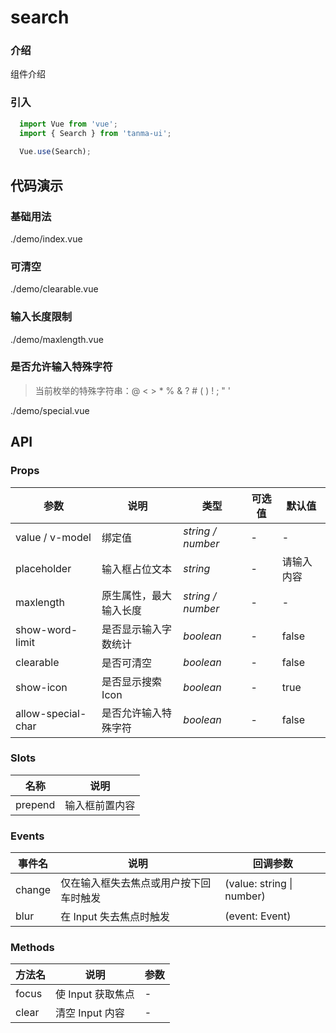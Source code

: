 # search

### 介绍

组件介绍

### 引入

```js
  import Vue from 'vue';
  import { Search } from 'tanma-ui';
  
  Vue.use(Search);
```

## 代码演示

### 基础用法

<demo-code>./demo/index.vue</demo-code>

### 可清空

<demo-code>./demo/clearable.vue</demo-code>

### 输入长度限制

<demo-code>./demo/maxlength.vue</demo-code>

### 是否允许输入特殊字符

>当前枚举的特殊字符串：@ < > * % & ? # ( ) ! ; " '

<demo-code>./demo/special.vue</demo-code>

## API

### Props

参数 | 说明 | 类型 | 可选值 | 默认值
-- | -- | -- | -- | --
value / v-model | 绑定值 | _string \/ number_ | - | -
placeholder | 输入框占位文本 | _string_ | - | 请输入内容
maxlength | 原生属性，最大输入长度 | _string \/ number_ | - | -
show-word-limit | 是否显示输入字数统计 | _boolean_ | - | false
clearable | 是否可清空 | _boolean_ | - | false
show-icon | 是否显示搜索Icon | _boolean_ | - | true
allow-special-char | 是否允许输入特殊字符 | _boolean_ | - | false

### Slots
名称 | 说明
-- | --
prepend | 输入框前置内容

### Events
事件名 | 说明 | 回调参数
-- | -- | --
change | 仅在输入框失去焦点或用户按下回车时触发 | (value: string \| number)
blur | 在 Input 失去焦点时触发 | (event: Event)

### Methods

方法名 | 说明 | 参数
-- | --| --
focus | 使 Input 获取焦点 | -
clear | 清空 Input 内容 | -